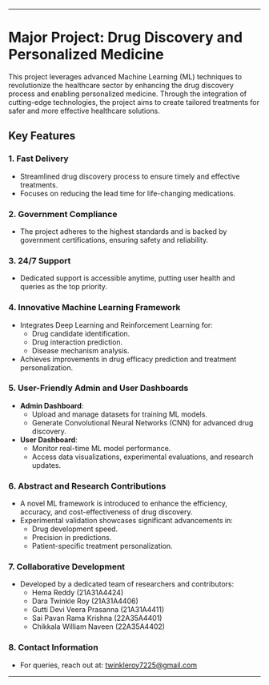 
---

# Major Project: Drug Discovery and Personalized Medicine

This project leverages advanced Machine Learning (ML) techniques to revolutionize the healthcare sector by enhancing the drug discovery process and enabling personalized medicine. Through the integration of cutting-edge technologies, the project aims to create tailored treatments for safer and more effective healthcare solutions.

## Key Features

### 1. **Fast Delivery**
   - Streamlined drug discovery process to ensure timely and effective treatments.
   - Focuses on reducing the lead time for life-changing medications.

### 2. **Government Compliance**
   - The project adheres to the highest standards and is backed by government certifications, ensuring safety and reliability.

### 3. **24/7 Support**
   - Dedicated support is accessible anytime, putting user health and queries as the top priority.

### 4. **Innovative Machine Learning Framework**
   - Integrates Deep Learning and Reinforcement Learning for:
     - Drug candidate identification.
     - Drug interaction prediction.
     - Disease mechanism analysis.
   - Achieves improvements in drug efficacy prediction and treatment personalization.

### 5. **User-Friendly Admin and User Dashboards**
   - **Admin Dashboard**:
     - Upload and manage datasets for training ML models.
     - Generate Convolutional Neural Networks (CNN) for advanced drug discovery.
   - **User Dashboard**:
     - Monitor real-time ML model performance.
     - Access data visualizations, experimental evaluations, and research updates.

### 6. **Abstract and Research Contributions**
   - A novel ML framework is introduced to enhance the efficiency, accuracy, and cost-effectiveness of drug discovery.
   - Experimental validation showcases significant advancements in:
     - Drug development speed.
     - Precision in predictions.
     - Patient-specific treatment personalization.

### 7. **Collaborative Development**
   - Developed by a dedicated team of researchers and contributors:
     - Hema Reddy (21A31A4424)
     - Dara Twinkle Roy (21A31A4406)
     - Gutti Devi Veera Prasanna (21A31A4411)
     - Sai Pavan Rama Krishna (22A35A4401)
     - Chikkala William Naveen (22A35A4402)

### 8. **Contact Information**
   - For queries, reach out at: [twinkleroy7225@gmail.com](mailto:twinkleroy7225@gmail.com)

---

